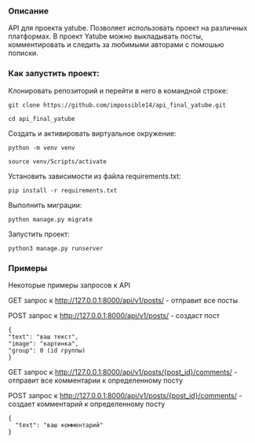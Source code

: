 ### Oписание
API для проекта yatube. Позволяет использовать проект на различных платформах.
В проект Yatube можно выкладывать посты, комментировать и следить за любимыми авторами с помошью пописки. 


### Как запустить проект:
Клонировать репозиторий и перейти в него в командной строке:

```
git clone https://github.com/impossible14/api_final_yatube.git
```

```
cd api_final_yatube
```

Cоздать и активировать виртуальное окружение:

```
python -m venv venv
```

```
source venv/Scripts/activate
```

Установить зависимости из файла requirements.txt:

```
pip install -r requirements.txt
```

Выполнить миграции:

```
python manage.py migrate
```

Запустить проект:

```
python3 manage.py runserver
```


### Примеры
Некоторые примеры запросов к API

GET запрос к http://127.0.0.1:8000/api/v1/posts/ - отправит все посты

POST запрос к http://127.0.0.1:8000/api/v1/posts/ - создаст пост

```
{
"text": "ваш текст",
"image": "картинка",
"group": 0 (id группы)
}
```

GET запрос к http://127.0.0.1:8000/api/v1/posts/{post_id}/comments/ - отправит все комментарии к определенному посту

POST запрос к http://127.0.0.1:8000/api/v1/posts/{post_id}/comments/ - создает комментарий к определенному посту

```
{
  "text": "ваш комментарий"
}
```
